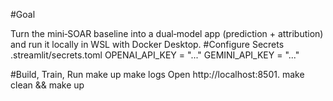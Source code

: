 #Goal

Turn the mini‑SOAR baseline into a dual‑model app (prediction + attribution) and run it locally in WSL with Docker Desktop.
#Configure Secrets
.streamlit/secrets.toml
OPENAI_API_KEY = "..."
GEMINI_API_KEY = "..."

#Build, Train, Run
make up
make logs
Open http://localhost:8501.
make clean && make up
